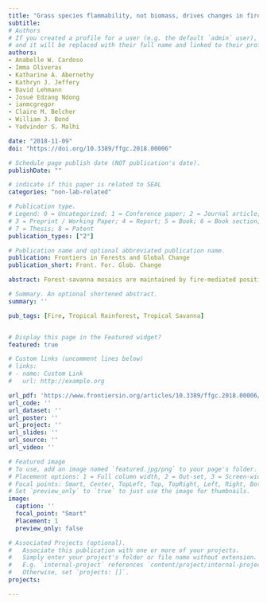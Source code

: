 ```yaml
---
title: "Grass species flammability, not biomass, drives changes in fire behavior at tropical forest-savanna transitions"
subtitle:
# Authors
# If you created a profile for a user (e.g. the default `admin` user), write the username (folder name) here
# and it will be replaced with their full name and linked to their profile.
authors:
- Anabelle W. Cardoso
- Imma Oliveras
- Katharine A. Abernethy
- Kathryn J. Jeffery
- David Lehmann
- Josué Edzang Ndong
- ianmcgregor
- Claire M. Belcher
- William J. Bond
- Yadvinder S. Malhi

date: "2018-11-09"
doi: "https://doi.org/10.3389/ffgc.2018.00006"

# Schedule page publish date (NOT publication's date).
publishDate: ""

# indicate if this paper is related to SEAL
categories: "non-lab-related"

# Publication type.
# Legend: 0 = Uncategorized; 1 = Conference paper; 2 = Journal article;
# 3 = Preprint / Working Paper; 4 = Report; 5 = Book; 6 = Book section;
# 7 = Thesis; 8 = Patent
publication_types: ["2"]

# Publication name and optional abbreviated publication name.
publication: Frontiers in Forests and Global Change
publication_short: Front. For. Glob. Change

abstract: Forest-savanna mosaics are maintained by fire-mediated positive feedbacks; whereby forest is fire suppressive and savanna is fire promoting. Forest-savanna transitions therefore represent the interface of opposing fire regimes. Within the transition there is a threshold point at which tree canopy cover becomes sufficiently dense to shade out grasses and thus suppress fire. Prior to reaching this threshold, changes in fire behavior may already be occurring within the savanna. Such changes are neither empirically described nor their drivers understood. Fire behavior is largely driven by fuel flammability. Flammability can vary significantly between grass species and grass species composition can change near forest-savanna transitions. This study measured fire behavior changes at eighteen forest-savanna transition sites in a vegetation mosaic in Lopé National Park in Gabon, central Africa. The extent to which these changes could be attributed to changes in grass flammability was determined using species-specific flammability traits. Results showed simultaneous suppression of fire and grass biomass when tree canopy leaf area index (LAI) reached a value of 3, indicating that a fire suppression threshold existed within the forest-savanna transition. Fires became less intense and less hot prior to reaching this fire suppression threshold. These changes were associated with higher LAI values, which induced a change in the grass community, from one dominated by the highly flammable Anadelphia afzeliana to one dominated by the less flammable Hyparrhenia diplandra. Changes in fire behavior were not associated with changes in total grass biomass. This study demonstrated not only the presence of a fire suppression threshold but the mechanism of its action. Grass composition mediated fire-behavior within the savanna prior to reaching the suppression threshold, and grass species composition was mediated by tree canopy cover which was in turn mediated by fire-behavior. These findings highlight how biotic and abiotic controls interact and amplify each other in this mosaicked landscape to facilitate forest and savanna co-existence.

# Summary. An optional shortened abstract.
summary: ''

pub_tags: [Fire, Tropical Rainforest, Tropical Savanna]


# Display this page in the Featured widget?
featured: true

# Custom links (uncomment lines below)
# links:
# - name: Custom Link
#   url: http://example.org

url_pdf: 'https://www.frontiersin.org/articles/10.3389/ffgc.2018.00006/full'
url_code: ''
url_dataset: ''
url_poster: ''
url_project: ''
url_slides: ''
url_source: ''
url_video: ''

# Featured image
# To use, add an image named `featured.jpg/png` to your page's folder.
# Placement options: 1 = Full column width, 2 = Out-set, 3 = Screen-width
# Focal points: Smart, Center, TopLeft, Top, TopRight, Left, Right, BottomLeft, Bottom, BottomRight.
# Set `preview_only` to `true` to just use the image for thumbnails.
image:
  caption: ''
  focal_point: "Smart"
  Placement: 1
  preview_only: false

# Associated Projects (optional).
#   Associate this publication with one or more of your projects.
#   Simply enter your project's folder or file name without extension.
#   E.g. `internal-project` references `content/project/internal-project/index.md`.
#   Otherwise, set `projects: []`.
projects:

---
```

